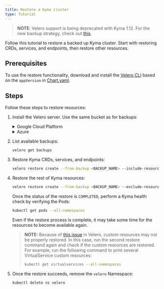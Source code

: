 ```yaml
---
title: Restore a Kyma cluster
type: Tutorial
---
```


>**NOTE**: Velero support is being deprecated with Kyma 1.12. For the new backup strategy, check out [this](/components/backup/#new-backup-strategy).

Follow this tutorial to restore a backed up Kyma cluster. Start with restoring CRDs, services, and endpoints, then restore other resources.

## Prerequisites

To use the restore functionality, download and install the [Velero CLI](https://github.com/heptio/velero/releases/tag/v1.2.0) based on the `appVersion` in [Chart.yaml](https://github.com/kyma-project/kyma/tree/master/resources/backup/Chart.yaml).

## Steps

Follow these steps to restore resources:

1. Install the Velero server. Use the same bucket as for backups:

    <div tabs name="override-configuration">
      <details>
      <summary label="google-cloud-platform">
      Google Cloud Platform
      </summary>

      ```bash
      velero install \
          --provider gcp \
          --bucket {BUCKET} \
          --secret-file {CREDENTIALS_FILE} \
          --plugins velero/velero-plugin-for-gcp:v1.0.0,eu.gcr.io/kyma-project/backup-plugins:1ac01ae1 \
          --restore-only \
          --wait
      ```

      >**NOTE:** For details on configuring and installing Velero on GCP, see [this](https://github.com/vmware-tanzu/velero-plugin-for-gcp) repository.

      </details>
      <details>
      <summary label="azure">
      Azure
      </summary>

      ```bash
      velero install \
          --provider azure \
          --bucket {BUCKET} \
          --secret-file {CREDENTIALS_FILE} \
          --plugins velero/velero-plugin-for-microsoft-azure:v1.0.0,eu.gcr.io/kyma-project/backup-plugins:1ac01ae1 \
          --backup-location-config resourceGroup={AZURE_RESOURCE_GROUP},storageAccount={AZURE_STORAGE_ACCOUNT} \
          --snapshot-location-config apiTimeout={API_TIMEOUT},resourceGroup={AZURE_RESOURCE_GROUP} \
          --restore-only \
          --wait
      ```

      >**NOTE:** For details on configuring and installing Velero in Azure, see [this](https://github.com/vmware-tanzu/velero-plugin-for-microsoft-azure) repository.

      >**CAUTION:** If you are using AKS, set the **AZURE_RESOURCE_GROUP** to the name of the auto-generated resource group created when you provision your cluster on Azure since this resource group contains your cluster's virtual machines/disks.

      </details>
    </div>

2. List available backups:

    ```bash
    velero get backups
    ```

3. Restore Kyma CRDs, services, and endpoints:

    ```bash
    velero restore create --from-backup <BACKUP_NAME> --include-resources customresourcedefinitions.apiextensions.k8s.io,services,endpoints --wait
    ```

4. Restore the rest of Kyma resources:

    ```bash
    velero restore create --from-backup <BACKUP_NAME> --exclude-resources customresourcedefinitions.apiextensions.k8s.io,services,endpoints --restore-volumes --wait
    ```

    Once the status of the restore is `COMPLETED`, perform a Kyma health check by verifying the Pods:

    ```bash
    kubectl get pods --all-namespaces
    ```

    Even if the restore process is complete, it may take some time for the resources to become available again.

    > **NOTE:** Because of [this issue](https://github.com/vmware-tanzu/velero/issues/964) in Velero, custom resources may not be properly restored. In this case, run the second restore command again and check if the custom resources are restored. For example, run the following command to print several VirtualService custom resources:
    >```bash
    > kubectl get virtualservices --all-namespaces
    > ```

5. Once the restore succeeds, remove the `velero` Namespace:

    ```bash
    kubectl delete ns velero
    ```
